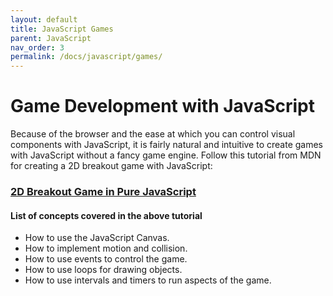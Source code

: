 ```yaml
---
layout: default
title: JavaScript Games
parent: JavaScript
nav_order: 3
permalink: /docs/javascript/games/
---
```


# Game Development with JavaScript

Because of the browser and the ease at which you can control visual components with JavaScript, it is fairly natural and intuitive to create games with JavaScript without a fancy game engine. Follow this tutorial from MDN for creating a 2D breakout game with JavaScript:

### [2D Breakout Game in Pure JavaScript](https://developer.mozilla.org/en-US/docs/Games/Tutorials/2D_Breakout_game_pure_JavaScript)

#### List of concepts covered in the above tutorial

- How to use the JavaScript Canvas.
- How to implement motion and collision.
- How to use events to control the game.
- How to use loops for drawing objects.
- How to use intervals and timers to run aspects of the game.
